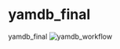 # yamdb_final
yamdb_final
![yamdb_workflow](https://github.com/buzzlay/yamdb_final/actions/workflows/yamdb_workflow/badge.svg)